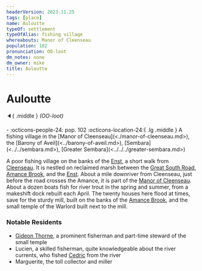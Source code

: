 ```yaml
---
headerVersion: 2023.11.25
tags: [place]
name: Auloutte
typeOf: settlement
typeOfAlias: fishing village
whereabouts: Manor of Cleenseau
population: 102
pronunciation: OO-loot
dm_notes: none
dm_owner: mike
title: Auloutte
---
```

# Auloutte
:speaker:{ .middle } *(OO-loot)*  
<div class="grid cards ext-narrow-margin ext-one-column" markdown>
-  
    :octicons-people-24: pop. 102  
    :octicons-location-24:{ .lg .middle } A fishing village in the [Manor of Cleenseau](<./manor-of-cleenseau.md>), the [Barony of Aveil](<../barony-of-aveil.md>), [Sembara](<../../sembara.md>), [Greater Sembara](<../../../greater-sembara.md>)  
</div>


A poor fishing village on the banks of the [Enst](<../../../rivers/wistel-enst-watershed/enst.md>), a short walk from [Cleenseau](<cleenseau/cleenseau.md>). It is nestled on reclaimed marsh between the [Great South Road](<../../../roads/great-south-road.md>), [Amance Brook](<./amance-brook.md>), and the [Enst](<../../../rivers/wistel-enst-watershed/enst.md>). About a mile downriver from Cleenseau, just before the road crosses the Amance, it is part of the [Manor of Cleenseau](<./manor-of-cleenseau.md>). About a dozen boats fish for river trout in the spring and summer, from a makeshift dock rebuilt each April. The twenty houses here flood at times, save for the sturdy mill, built on the banks of the [Amance Brook](<./amance-brook.md>), and the small temple of the Warlord built next to the mill. 

### Notable Residents
* [Gideon Thorne](<../../../../../people/sembarans/gideon-thorne.md>), a prominent fisherman and part-time steward of the small temple
* Lucien, a skilled fisherman, quite knowledgeable about the river currents, who fished [Cedric](<../../../../../people/sembarans/cedric.md>) from the river
* Marguerite, the toll collector and miller

